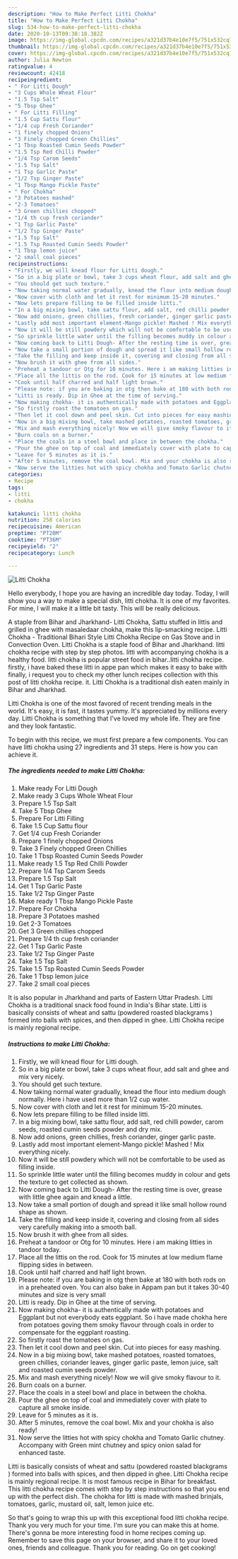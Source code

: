 ```yaml
---
description: "How to Make Perfect Litti Chokha"
title: "How to Make Perfect Litti Chokha"
slug: 534-how-to-make-perfect-litti-chokha
date: 2020-10-13T09:38:18.382Z
image: https://img-global.cpcdn.com/recipes/a321d37b4e10e7f5/751x532cq70/litti-chokha-recipe-main-photo.jpg
thumbnail: https://img-global.cpcdn.com/recipes/a321d37b4e10e7f5/751x532cq70/litti-chokha-recipe-main-photo.jpg
cover: https://img-global.cpcdn.com/recipes/a321d37b4e10e7f5/751x532cq70/litti-chokha-recipe-main-photo.jpg
author: Julia Newton
ratingvalue: 4
reviewcount: 42418
recipeingredient:
- " For Litti Dough"
- "3 Cups Whole Wheat Flour"
- "1.5 Tsp Salt"
- "5 Tbsp Ghee"
- " For Litti Filling"
- "1.5 Cup Sattu flour"
- "1/4 cup Fresh Coriander"
- "1 finely chopped Onions"
- "3 Finely chopped Green Chillies"
- "1 Tbsp Roasted Cumin Seeds Powder"
- "1.5 Tsp Red Chilli Powder"
- "1/4 Tsp Carom Seeds"
- "1.5 Tsp Salt"
- "1 Tsp Garlic Paste"
- "1/2 Tsp Ginger Paste"
- "1 Tbsp Mango Pickle Paste"
- " For Chokha"
- "3 Potatoes mashed"
- "2-3 Tomatoes"
- "3 Green chillies chopped"
- "1/4 th cup fresh coriander"
- "1 Tsp Garlic Paste"
- "1/2 Tsp Ginger Paste"
- "1.5 Tsp Salt"
- "1.5 Tsp Roasted Cumin Seeds Powder"
- "1 Tbsp lemon juice"
- "2 small coal pieces"
recipeinstructions:
- "Firstly, we will knead flour for Litti dough."
- "So in a big plate or bowl, take 3 cups wheat flour, add salt and ghee and mix very nicely."
- "You should get such texture."
- "Now taking normal water gradually, knead the flour into medium dough normally. Here i have used more than 1/2 cup water."
- "Now cover with cloth and let it rest for minimum 15-20 minutes."
- "Now lets prepare filling to be filled inside litti."
- "In a big mixing bowl, take sattu flour, add salt, red chilli powder, carom seeds, roasted cumin seeds powder and dry mix."
- "Now add onions, green chillies, fresh coriander, ginger garlic paste."
- "Lastly add most important element-Mango pickle! Mashed ! Mix everything nicely."
- "Now it will be still powdery which will not be comfortable to be used as filling inside."
- "So sprinkle little water until the filling becomes muddy in colour and gets the texture to get collected as shown."
- "Now coming back to Litti Dough- After the resting time is over, grease with little ghee again and knead a little."
- "Now take a small portion of dough and spread it like small hollow round shape as shown."
- "Take the filling and keep inside it, covering and closing from all sides very carefully making into a smooth ball."
- "Now brush it with ghee from all sides."
- "Preheat a tandoor or Otg for 10 minutes. Here i am making litties in tandoor today."
- "Place all the littis on the rod. Cook for 15 minutes at low medium flame flipping sides in between."
- "Cook until half charred and half light brown."
- "Please note: if you are baking in otg then bake at 180 with both rods on in a preheated oven. You can also bake in Appam pan but it takes 30-40 minutes and size is very small"
- "Litti is ready. Dip in Ghee at the time of serving."
- "Now making chokha- it is authentically made with potatoes and Eggplant but not everybody eats eggplant. So i have made chokha here from potatoes goving them smoky flavour through coals in order to compensate for the eggplant roasting."
- "So firstly roast the tomatoes on gas."
- "Then let it cool down and peel skin. Cut into pieces for easy mashing."
- "Now in a big mixing bowl, take mashed potatoes, roasted tomatoes, green chillies, coriander leaves, ginger garlic paste, lemon juice, salt and roasted cumin seeds powder."
- "Mix and mash everything nicely! Now we will give smoky flavour to it."
- "Burn coals on a burner."
- "Place the coals in a steel bowl and place in between the chokha."
- "Pour the ghee on top of coal and immediately cover with plate to capture all smoke inside."
- "Leave for 5 minutes as it is."
- "After 5 minutes, remove the coal bowl. Mix and your chokha is also ready!"
- "Now serve the litties hot with spicy chokha and Tomato Garlic chutney. Accompany with Green mint chutney and spicy onion salad for enhanced taste."
categories:
- Recipe
tags:
- litti
- chokha

katakunci: litti chokha 
nutrition: 258 calories
recipecuisine: American
preptime: "PT20M"
cooktime: "PT36M"
recipeyield: "2"
recipecategory: Lunch

---
```



![Litti Chokha](https://img-global.cpcdn.com/recipes/a321d37b4e10e7f5/751x532cq70/litti-chokha-recipe-main-photo.jpg)

Hello everybody, I hope you are having an incredible day today. Today, I will show you a way to make a special dish, litti chokha. It is one of my favorites. For mine, I will make it a little bit tasty. This will be really delicious.

A staple from Bihar and Jharkhand- Litti Chokha, Sattu stuffed in littis and grilled in ghee with masaledaar chokha, make this lip-smacking recipe. Litti Chokha - Traditional Bihari Style Litti Chokha Recipe on Gas Stove and in Convection Oven. Litti Chokha is a staple food of Bihar and Jharkhand. litti chokha recipe with step by step photos. litti with accompanying chokha is a healthy food. litti chokha is popular street food in bihar..litti chokha recipe. firstly, i have baked these litti in appe pan which makes it easy to bake with finally, i request you to check my other lunch recipes collection with this post of litti chokha recipe. it. Litti Chokha is a traditional dish eaten mainly in Bihar and Jharkhad.

Litti Chokha is one of the most favored of recent trending meals in the world. It's easy, it is fast, it tastes yummy. It's appreciated by millions every day. Litti Chokha is something that I've loved my whole life. They are fine and they look fantastic.


To begin with this recipe, we must first prepare a few components. You can have litti chokha using 27 ingredients and 31 steps. Here is how you can achieve it.

<!--inarticleads1-->

##### The ingredients needed to make Litti Chokha:

1. Make ready  For Litti Dough
1. Make ready 3 Cups Whole Wheat Flour
1. Prepare 1.5 Tsp Salt
1. Take 5 Tbsp Ghee
1. Prepare  For Litti Filling
1. Take 1.5 Cup Sattu flour
1. Get 1/4 cup Fresh Coriander
1. Prepare 1 finely chopped Onions
1. Take 3 Finely chopped Green Chillies
1. Take 1 Tbsp Roasted Cumin Seeds Powder
1. Make ready 1.5 Tsp Red Chilli Powder
1. Prepare 1/4 Tsp Carom Seeds
1. Prepare 1.5 Tsp Salt
1. Get 1 Tsp Garlic Paste
1. Take 1/2 Tsp Ginger Paste
1. Make ready 1 Tbsp Mango Pickle Paste
1. Prepare  For Chokha
1. Prepare 3 Potatoes mashed
1. Get 2-3 Tomatoes
1. Get 3 Green chillies chopped
1. Prepare 1/4 th cup fresh coriander
1. Get 1 Tsp Garlic Paste
1. Take 1/2 Tsp Ginger Paste
1. Take 1.5 Tsp Salt
1. Take 1.5 Tsp Roasted Cumin Seeds Powder
1. Take 1 Tbsp lemon juice
1. Take 2 small coal pieces


It is also popular in Jharkhand and parts of Eastern Uttar Pradesh. Litti Chokha is a traditional snack food found in India&#39;s Bihar state. Litti is basically consists of wheat and sattu (powdered roasted blackgrams ) formed into balls with spices, and then dipped in ghee. Litti Chokha recipe is mainly regional recipe. 

<!--inarticleads2-->

##### Instructions to make Litti Chokha:

1. Firstly, we will knead flour for Litti dough.
1. So in a big plate or bowl, take 3 cups wheat flour, add salt and ghee and mix very nicely.
1. You should get such texture.
1. Now taking normal water gradually, knead the flour into medium dough normally. Here i have used more than 1/2 cup water.
1. Now cover with cloth and let it rest for minimum 15-20 minutes.
1. Now lets prepare filling to be filled inside litti.
1. In a big mixing bowl, take sattu flour, add salt, red chilli powder, carom seeds, roasted cumin seeds powder and dry mix.
1. Now add onions, green chillies, fresh coriander, ginger garlic paste.
1. Lastly add most important element-Mango pickle! Mashed ! Mix everything nicely.
1. Now it will be still powdery which will not be comfortable to be used as filling inside.
1. So sprinkle little water until the filling becomes muddy in colour and gets the texture to get collected as shown.
1. Now coming back to Litti Dough- After the resting time is over, grease with little ghee again and knead a little.
1. Now take a small portion of dough and spread it like small hollow round shape as shown.
1. Take the filling and keep inside it, covering and closing from all sides very carefully making into a smooth ball.
1. Now brush it with ghee from all sides.
1. Preheat a tandoor or Otg for 10 minutes. Here i am making litties in tandoor today.
1. Place all the littis on the rod. Cook for 15 minutes at low medium flame flipping sides in between.
1. Cook until half charred and half light brown.
1. Please note: if you are baking in otg then bake at 180 with both rods on in a preheated oven. You can also bake in Appam pan but it takes 30-40 minutes and size is very small
1. Litti is ready. Dip in Ghee at the time of serving.
1. Now making chokha- it is authentically made with potatoes and Eggplant but not everybody eats eggplant. So i have made chokha here from potatoes goving them smoky flavour through coals in order to compensate for the eggplant roasting.
1. So firstly roast the tomatoes on gas.
1. Then let it cool down and peel skin. Cut into pieces for easy mashing.
1. Now in a big mixing bowl, take mashed potatoes, roasted tomatoes, green chillies, coriander leaves, ginger garlic paste, lemon juice, salt and roasted cumin seeds powder.
1. Mix and mash everything nicely! Now we will give smoky flavour to it.
1. Burn coals on a burner.
1. Place the coals in a steel bowl and place in between the chokha.
1. Pour the ghee on top of coal and immediately cover with plate to capture all smoke inside.
1. Leave for 5 minutes as it is.
1. After 5 minutes, remove the coal bowl. Mix and your chokha is also ready!
1. Now serve the litties hot with spicy chokha and Tomato Garlic chutney. Accompany with Green mint chutney and spicy onion salad for enhanced taste.


Litti is basically consists of wheat and sattu (powdered roasted blackgrams ) formed into balls with spices, and then dipped in ghee. Litti Chokha recipe is mainly regional recipe. It is most famous recipe in Bihar for breakfast. This litti chokha recipe comes with step by step instructions so that you end up with the perfect dish. The chokha for litti is made with mashed brinjals, tomatoes, garlic, mustard oil, salt, lemon juice etc. 

So that's going to wrap this up with this exceptional food litti chokha recipe. Thank you very much for your time. I'm sure you can make this at home. There's gonna be more interesting food in home recipes coming up. Remember to save this page on your browser, and share it to your loved ones, friends and colleague. Thank you for reading. Go on get cooking!
